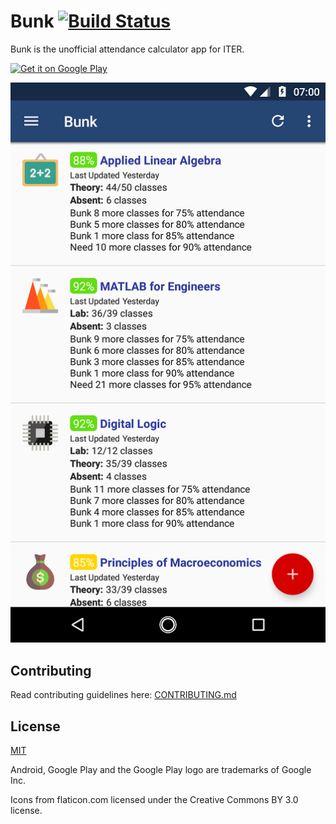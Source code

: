 Bunk [![Build Status](https://travis-ci.org/abhijitparida/bunk.svg)](https://travis-ci.org/abhijitparida/bunk)
====

Bunk is the unofficial attendance calculator app for ITER.

[<img alt="Get it on Google Play" src="https://play.google.com/intl/en_us/badges/images/generic/en-play-badge.png" height="65px" />](https://play.google.com/store/apps/details?id=app.abhijit.iter&utm_source=global_co&utm_medium=prtnr&utm_content=Mar2515&utm_campaign=PartBadge&pcampaignid=MKT-Other-global-all-co-prtnr-py-PartBadge-Mar2515-1)

![Screenshot](promo/screenshot.png)

## Contributing

Read contributing guidelines here: [CONTRIBUTING.md](.github/CONTRIBUTING.md)

## License

[MIT](LICENSE)

Android, Google Play and the Google Play logo are trademarks of Google Inc.

Icons from flaticon.com licensed under the Creative Commons BY 3.0 license.

